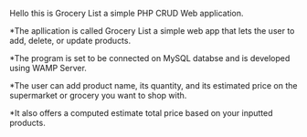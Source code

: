 Hello this is Grocery List a simple PHP CRUD Web application.

*The apllication is called Grocery List a simple web app that lets the user to add, delete, or update products.

*The program is set to be connected on MySQL databse and is developed using WAMP Server.

*The user can add product name, its quantity, and its estimated price on the supermarket or grocery you want to shop with.

*It also offers a computed estimate total price based on your inputted products.
